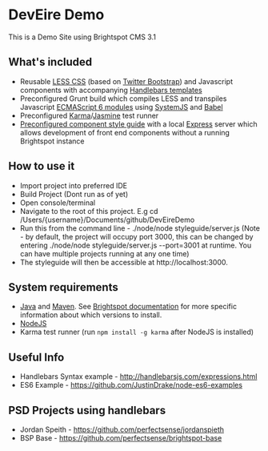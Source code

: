 DevEire Demo
===============

This is a Demo Site using Brightspot CMS 3.1

What's included
---------------
*	Reusable [LESS CSS](http://lesscss.org/) (based on [Twitter Bootstrap](http://getbootstrap.com/)) and Javascript components with accompanying [Handlebars templates](http://handlebarsjs.com)
*	Preconfigured Grunt build which compiles LESS and transpiles Javascript [ECMAScript 6 modules](http://www.2ality.com/2014/09/es6-modules-final.html) using [SystemJS](https://github.com/systemjs/systemjs) and [Babel](https://babeljs.io/)
*	Preconfigured [Karma](http://karma-runner.github.io/)/[Jasmine](http://jasmine.github.io/) test runner
*	[Preconfigured component style guide](styleguide/) with a local [Express](http://expressjs.com) server which allows development of front end components without a running Brightspot instance

How to use it
-------------
*   Import project into preferred IDE
*   Build Project (Dont run as of yet)
*   Open console/terminal
*   Navigate to the root of this project. E.g cd /Users/{username}/Documents/github/DevEireDemo
*   Run this from the command line - ./node/node styleguide/server.js (Note - by default, the project will occupy port 3000, this can be changed by entering ./node/node styleguide/server.js --port=3001 at runtime. You can have multiple projects running at any one time)
*   The styleguide will then be accessible at http://localhost:3000.

System requirements
-------------------
*	[Java](https://java.com) and [Maven](https://maven.apache.org/). See [Brightspot documentation](http://www.brightspot.com/docs/3.0/overview/installation) for more specific information about which versions to install.
*	[NodeJS](https://nodejs.org)
*	Karma test runner (run `npm install -g karma` after NodeJS is installed)

Useful Info
---------------
*   Handlebars Syntax example - http://handlebarsjs.com/expressions.html
*   ES6 Example - https://github.com/JustinDrake/node-es6-examples

PSD Projects using handlebars
----------------
*   Jordan Speith - https://github.com/perfectsense/jordanspieth
*   BSP Base - https://github.com/perfectsense/brightspot-base
